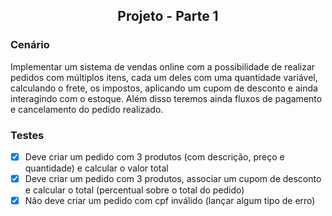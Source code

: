 <h2 align="center">Projeto - Parte 1</h2>

### Cenário

Implementar um sistema de vendas online com a possibilidade de realizar pedidos com múltiplos itens, cada um deles com uma quantidade variável, calculando o frete, os impostos, aplicando um cupom de desconto e ainda interagindo com o estoque. Além disso teremos ainda fluxos de pagamento e cancelamento do pedido realizado.

### Testes

* [x] Deve criar um pedido com 3 produtos (com descrição, preço e quantidade) e calcular o valor total
* [x] Deve criar um pedido com 3 produtos, associar um cupom de desconto e calcular o total (percentual sobre o total do pedido)
* [x] Não deve criar um pedido com cpf inválido (lançar algum tipo de erro)
